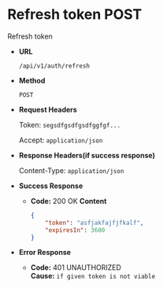 # Refresh token POST

Refresh token

* **URL**

  `/api/v1/auth/refresh`

* **Method**

  `POST`

* **Request Headers**

  Token: `segsdfgsdfgsdfggfgf...`
  
  Accept: `application/json`

* **Response Headers(if success response)**

   Content-Type: `application/json`

* **Success Response**

  * **Code:** 200 OK
  **Content**

    ```json
    {
        "token": "asfjakfajfjfkalf",
        "expiresIn": 3600
    }
    ```

* **Error Response**

  * **Code:** 401 UNAUTHORIZED  
  **Cause:** `if given token is not viable`
